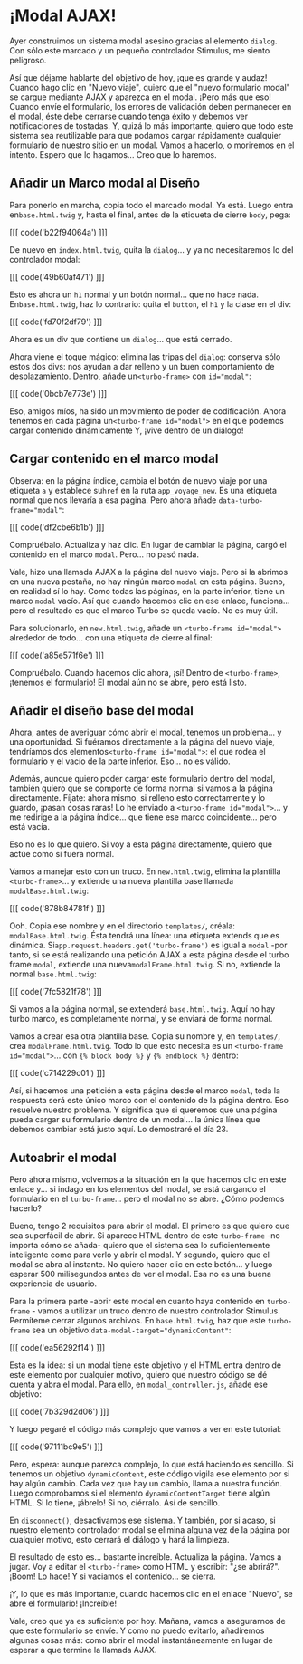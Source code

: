 # ¡Modal AJAX!

Ayer construimos un sistema modal asesino gracias al elemento `dialog`. Con sólo este marcado y un pequeño controlador Stimulus, me siento peligroso.

Así que déjame hablarte del objetivo de hoy, ¡que es grande y audaz! Cuando hago clic en "Nuevo viaje", quiero que el "nuevo formulario modal" se cargue mediante AJAX y aparezca en el modal. ¡Pero más que eso! Cuando envíe el formulario, los errores de validación deben permanecer en el modal, éste debe cerrarse cuando tenga éxito y debemos ver notificaciones de tostadas. Y, quizá lo más importante, quiero que todo este sistema sea reutilizable para que podamos cargar rápidamente cualquier formulario de nuestro sitio en un modal. Vamos a hacerlo, o moriremos en el intento. Espero que lo hagamos... Creo que lo haremos.

## Añadir un Marco modal al Diseño

Para ponerlo en marcha, copia todo el marcado modal. Ya está. Luego entra en`base.html.twig` y, hasta el final, antes de la etiqueta de cierre `body`, pega:

[[[ code('b22f94064a') ]]]

De nuevo en `index.html.twig`, quita la `dialog`... y ya no necesitaremos lo del controlador modal:

[[[ code('49b60af471') ]]]

Esto es ahora un `h1` normal y un botón normal... que no hace nada. En`base.html.twig`, haz lo contrario: quita el `button`, el `h1` y la clase en el div:

[[[ code('fd70f2df79') ]]]

Ahora es un div que contiene un `dialog`... que está cerrado.

Ahora viene el toque mágico: elimina las tripas del `dialog`: conserva sólo estos dos divs: nos ayudan a dar relleno y un buen comportamiento de desplazamiento. Dentro, añade un`<turbo-frame>` con `id="modal"`:

[[[ code('0bcb7e773e') ]]]

Eso, amigos míos, ha sido un movimiento de poder de codificación. Ahora tenemos en cada página un`<turbo-frame id="modal">` en el que podemos cargar contenido dinámicamente Y, ¡vive dentro de un diálogo!

## Cargar contenido en el marco modal

Observa: en la página índice, cambia el botón de nuevo viaje por una etiqueta `a` y establece su`href` en la ruta `app_voyage_new`. Es una etiqueta normal que nos llevaría a esa página. Pero ahora añade `data-turbo-frame="modal"`:

[[[ code('df2cbe6b1b') ]]]

Compruébalo. Actualiza y haz clic. En lugar de cambiar la página, cargó el contenido en el marco `modal`. Pero... no pasó nada.

Vale, hizo una llamada AJAX a la página del nuevo viaje. Pero si la abrimos en una nueva pestaña, no hay ningún marco `modal` en esta página. Bueno, en realidad sí lo hay. Como todas las páginas, en la parte inferior, tiene un marco `modal` vacío. Así que cuando hacemos clic en ese enlace, funciona... pero el resultado es que el marco Turbo se queda vacío. No es muy útil.

Para solucionarlo, en `new.html.twig`, añade un `<turbo-frame id="modal">` alrededor de todo... con una etiqueta de cierre al final:

[[[ code('a85e571f6e') ]]]

Compruébalo. Cuando hacemos clic ahora, ¡sí! Dentro de `<turbo-frame>`, ¡tenemos el formulario! El modal aún no se abre, pero está listo.

## Añadir el diseño base del modal

Ahora, antes de averiguar cómo abrir el modal, tenemos un problema... y una oportunidad. Si fuéramos directamente a la página del nuevo viaje, tendríamos dos elementos`<turbo-frame id="modal">`: el que rodea el formulario y el vacío de la parte inferior. Eso... no es válido.

Además, aunque quiero poder cargar este formulario dentro del modal, también quiero que se comporte de forma normal si vamos a la página directamente. Fíjate: ahora mismo, si relleno esto correctamente y lo guardo, ¡pasan cosas raras! Lo he enviado a `<turbo-frame id="modal">`... y me redirige a la página índice... que tiene ese marco coincidente... pero está vacía.

Eso no es lo que quiero. Si voy a esta página directamente, quiero que actúe como si fuera normal.

Vamos a manejar esto con un truco. En `new.html.twig`, elimina la plantilla `<turbo-frame>`... y extiende una nueva plantilla base llamada `modalBase.html.twig`:

[[[ code('878b84781f') ]]]

Ooh. Copia ese nombre y en el directorio `templates/`, créala: `modalBase.html.twig`. Ésta tendrá una línea: una etiqueta extends que es dinámica. Si`app.request.headers.get('turbo-frame')` es igual a `modal` -por tanto, si se está realizando una petición AJAX a esta página desde el turbo frame `modal`, extiende una nueva`modalFrame.html.twig`. Si no, extiende la normal `base.html.twig`:

[[[ code('7fc5821f78') ]]]

Si vamos a la página normal, se extenderá `base.html.twig`. Aquí no hay turbo marco, es completamente normal, y se enviará de forma normal.

Vamos a crear esa otra plantilla base. Copia su nombre y, en `templates/`, crea `modalFrame.html.twig`. Todo lo que esto necesita es un `<turbo-frame id="modal">`... con `{% block body %}` y `{% endblock %}` dentro:

[[[ code('c714229c01') ]]]

Así, si hacemos una petición a esta página desde el marco `modal`, toda la respuesta será este único marco con el contenido de la página dentro. Eso resuelve nuestro problema. Y significa que si queremos que una página pueda cargar su formulario dentro de un modal... la única línea que debemos cambiar está justo aquí. Lo demostraré el día 23.

## Autoabrir el modal

Pero ahora mismo, volvemos a la situación en la que hacemos clic en este enlace y... si indago en los elementos del modal, se está cargando el formulario en el `turbo-frame`... pero el modal no se abre. ¿Cómo podemos hacerlo?

Bueno, tengo 2 requisitos para abrir el modal. El primero es que quiero que sea superfácil de abrir. Si aparece HTML dentro de este `turbo-frame` -no importa cómo se añada- quiero que el sistema sea lo suficientemente inteligente como para verlo y abrir el modal. Y segundo, quiero que el modal se abra al instante. No quiero hacer clic en este botón... y luego esperar 500 milisegundos antes de ver el modal. Esa no es una buena experiencia de usuario.

Para la primera parte -abrir este modal en cuanto haya contenido en `turbo-frame` - vamos a utilizar un truco dentro de nuestro controlador Stimulus. Permíteme cerrar algunos archivos. En `base.html.twig`, haz que este `turbo-frame` sea un objetivo:`data-modal-target="dynamicContent"`:

[[[ code('ea56292f14') ]]]

Esta es la idea: si un modal tiene este objetivo y el HTML entra dentro de este elemento por cualquier motivo, quiero que nuestro código se dé cuenta y abra el modal. Para ello, en `modal_controller.js`, añade ese objetivo:

[[[ code('7b329d2d06') ]]]

Y luego pegaré el código más complejo que vamos a ver en este tutorial:

[[[ code('97111bc9e5') ]]]

Pero, espera: aunque parezca complejo, lo que está haciendo es sencillo. Si tenemos un objetivo `dynamicContent`, este código vigila ese elemento por si hay algún cambio. Cada vez que hay un cambio, llama a nuestra función. Luego comprobamos si el elemento `dynamicContentTarget` tiene algún HTML. Si lo tiene, ¡ábrelo! Si no, ciérralo. Así de sencillo.

En `disconnect()`, desactivamos ese sistema. Y también, por si acaso, si nuestro elemento controlador modal se elimina alguna vez de la página por cualquier motivo, esto cerrará el diálogo y hará la limpieza.

El resultado de esto es... bastante increíble. Actualiza la página. Vamos a jugar. Voy a editar el `<turbo-frame>` como HTML y escribir: "¿se abrirá?". ¡Boom! Lo hace! Y si vaciamos el contenido... se cierra.

¡Y, lo que es más importante, cuando hacemos clic en el enlace "Nuevo", se abre el formulario! ¡Increíble!

Vale, creo que ya es suficiente por hoy. Mañana, vamos a asegurarnos de que este formulario se envíe. Y como no puedo evitarlo, añadiremos algunas cosas más: como abrir el modal instantáneamente en lugar de esperar a que termine la llamada AJAX.
